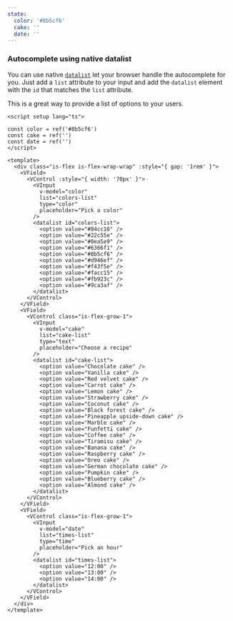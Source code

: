 ```yaml
---
state:
  color: '#8b5cf6'
  cake: ''
  date: ''
---
```


### Autocomplete using native datalist

You can use native [`datalist`](https://developer.mozilla.org/en-US/docs/Web/HTML/Element/datalist)
let your browser handle the autocomplete for you. Just add a `list` attribute
to your input and add the `datalist` element with the `id` that matches the `list` attribute.

This is a great way to provide a list of options to your users.

<!--code-->

```vue
<script setup lang="ts">

const color = ref('#8b5cf6')
const cake = ref('')
const date = ref('')
</script>

<template>
  <div class="is-flex is-flex-wrap-wrap" :style="{ gap: '1rem' }">
    <VField>
      <VControl :style="{ width: '70px' }">
        <VInput
          v-model="color"
          list="colors-list"
          type="color"
          placeholder="Pick a color"
        />
        <datalist id="colors-list">
          <option value="#84cc16" />
          <option value="#22c55e" />
          <option value="#0ea5e9" />
          <option value="#6366f1" />
          <option value="#8b5cf6" />
          <option value="#d946ef" />
          <option value="#f43f5e" />
          <option value="#facc15" />
          <option value="#fb923c" />
          <option value="#9ca3af" />
        </datalist>
      </VControl>
    </VField>
    <VField>
      <VControl class="is-flex-grow-1">
        <VInput
          v-model="cake"
          list="cake-list"
          type="text"
          placeholder="Choose a recipe"
        />
        <datalist id="cake-list">
          <option value="Chocolate cake" />
          <option value="Vanilla cake" />
          <option value="Red velvet cake" />
          <option value="Carrot cake" />
          <option value="Lemon cake" />
          <option value="Strawberry cake" />
          <option value="Coconut cake" />
          <option value="Black forest cake" />
          <option value="Pineapple upside-down cake" />
          <option value="Marble cake" />
          <option value="Funfetti cake" />
          <option value="Coffee cake" />
          <option value="Tiramisu cake" />
          <option value="Banana cake" />
          <option value="Raspberry cake" />
          <option value="Oreo cake" />
          <option value="German chocolate cake" />
          <option value="Pumpkin cake" />
          <option value="Blueberry cake" />
          <option value="Almond cake" />
        </datalist>
      </VControl>
    </VField>
    <VField>
      <VControl class="is-flex-grow-1">
        <VInput
          v-model="date"
          list="times-list"
          type="time"
          placeholder="Pick an hour"
        />
        <datalist id="times-list">
          <option value="12:00" />
          <option value="13:00" />
          <option value="14:00" />
        </datalist>
      </VControl>
    </VField>
  </div>
</template>
```

<!--/code-->

<!--example-->

<div
  class="is-flex is-flex-wrap-wrap"
  :style="{ gap: '1rem' }"
>
  <VField>
    <VControl :style="{ width: '70px' }">
      <VInput
        v-model="frontmatter.state.color"
        list="colors-list"
        type="color"
        placeholder="Pick a color"
      />
      <datalist id="colors-list">
        <option value="#84cc16"></option>
        <option value="#22c55e"></option>
        <option value="#0ea5e9"></option>
        <option value="#6366f1"></option>
        <option value="#8b5cf6"></option>
        <option value="#d946ef"></option>
        <option value="#f43f5e"></option>
        <option value="#facc15"></option>
        <option value="#fb923c"></option>
        <option value="#9ca3af"></option>
      </datalist>
    </VControl>
  </VField>
  <VField>
    <VControl class="is-flex-grow-1">
      <VInput
        v-model="frontmatter.state.cake"
        list="cake-list"
        type="text"
        placeholder="Choose a recipe"
      />
      <datalist id="cake-list">
        <option value="Chocolate cake"></option>
        <option value="Vanilla cake"></option>
        <option value="Red velvet cake"></option>
        <option value="Carrot cake"></option>
        <option value="Lemon cake"></option>
        <option value="Strawberry cake"></option>
        <option value="Coconut cake"></option>
        <option value="Black forest cake"></option>
        <option value="Pineapple upside-down cake"></option>
        <option value="Marble cake"></option>
        <option value="Funfetti cake"></option>
        <option value="Coffee cake"></option>
        <option value="Tiramisu cake"></option>
        <option value="Banana cake"></option>
        <option value="Raspberry cake"></option>
        <option value="Oreo cake"></option>
        <option value="German chocolate cake"></option>
        <option value="Pumpkin cake"></option>
        <option value="Blueberry cake"></option>
        <option value="Almond cake"></option>
      </datalist>
    </VControl>
  </VField>
  <VField>
    <VControl class="is-flex-grow-1">
      <VInput
        v-model="frontmatter.state.date"
        list="times-list"
        type="time"
        placeholder="Pick an hour"
      />
      <datalist id="times-list">
        <option value="12:00"></option>
        <option value="13:00"></option>
        <option value="14:00"></option>
      </datalist>
    </VControl>
  </VField>
</div>

<!--/example-->
